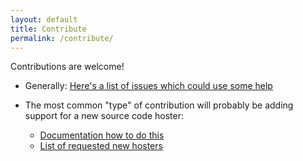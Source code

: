 ```yaml
---
layout: default
title: Contribute
permalink: /contribute/
---
```


Contributions are welcome!

- Generally: [Here's a list of issues which could use some help](https://github.com/christianspecht/scm-backup/issues?q=is%3Aissue+is%3Aopen+label%3A%22help+wanted%22)

- The most common "type" of contribution will probably be adding support for a new source code hoster:
	- [Documentation how to do this](https://docs.scm-backup.org/en/latest/contribute-app.html)
	- [List of requested new hosters](https://github.com/christianspecht/scm-backup/issues?q=is%3Aissue+is%3Aopen+label%3A%22new+hoster%22)


